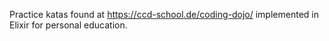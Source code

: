 Practice katas found at https://ccd-school.de/coding-dojo/ implemented in Elixir for personal education.